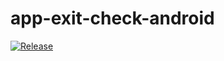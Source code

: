# app-exit-check-android

[![Release](https://jitpack.io/v/alexeyvasilyev/app-exit-check-android.svg)](https://jitpack.io/#alexeyvasilyev/app-exit-check-android)
